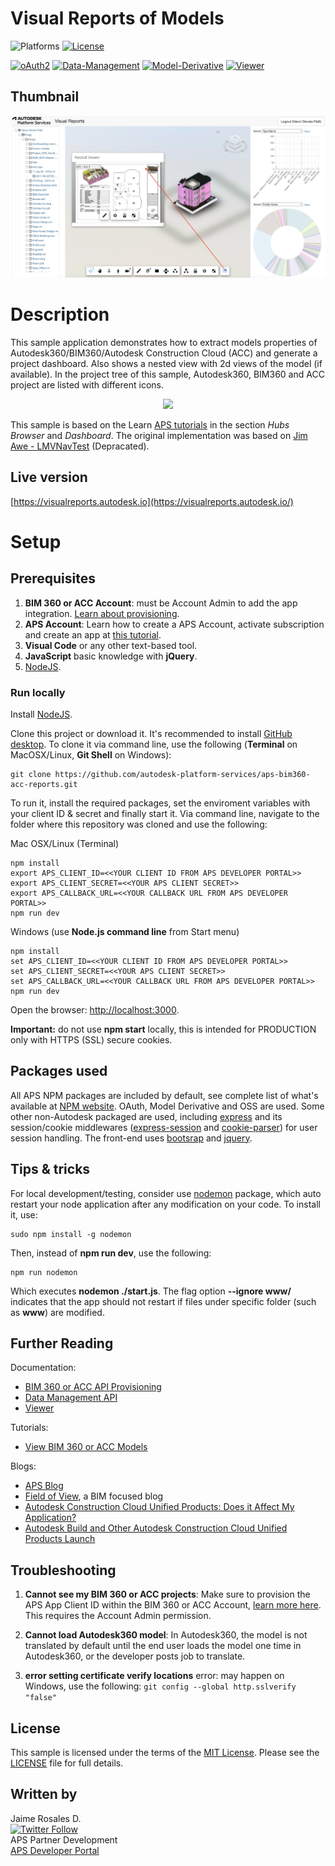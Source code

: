 # Visual Reports of Models

![Platforms](https://img.shields.io/badge/platform-Windows|MacOS-lightgray.svg)
[![License](http://img.shields.io/:license-MIT-blue.svg)](http://opensource.org/licenses/MIT)

[![oAuth2](https://img.shields.io/badge/oAuth2-v2-green.svg)](https://aps.autodesk.com/en/docs/oauth/v2/developers_guide/overview/)
[![Data-Management](https://img.shields.io/badge/Data%20Management-v2-green.svg)](https://aps.autodesk.com/api/data-management-cover-page/)
[![Model-Derivative](https://img.shields.io/badge/Model%20Derivative-v2-red.svg)](https://aps.autodesk.com/api/model-derivative-cover-page/)
[![Viewer](https://img.shields.io/badge/Viewer-v7-blue.svg)](https://aps.autodesk.com/api/viewer-cover-page/)

## Thumbnail

![thumbnail](/thumbnail.png)

# Description

This sample application demonstrates how to extract models properties of Autodesk360/BIM360/Autodesk Construction Cloud (ACC) and generate a project dashboard. Also shows a nested view with 2d views of the model (if available). In the project tree of this sample, Autodesk360, BIM360 and ACC project are listed with different icons.

   <p align="center"><img src="/project_icon.png" width="200" ></p> 

This sample is based on the Learn [APS tutorials](https://tutorials.autodesk.io/tutorials/hubs-browser/) in the section *Hubs Browser* and *Dashboard*. The original implementation was based on [Jim Awe - LMVNavTest](https://github.com/JimAwe/LmvNavTest) (Depracated).

## Live version

[https://visualreports.autodesk.io](https://visualreports.autodesk.io/)


# Setup

## Prerequisites

1. **BIM 360 or ACC Account**: must be Account Admin to add the app integration. [Learn about provisioning](https://tutorials.autodesk.io/#provision-access-in-other-products).
2. **APS Account**: Learn how to create a APS Account, activate subscription and create an app at [this tutorial](https://tutorials.autodesk.io/#create-an-account). 
3. **Visual Code** or any other text-based tool.
4. **JavaScript** basic knowledge with **jQuery**.
5. [NodeJS](https://nodejs.org).

### Run locally

Install [NodeJS](https://nodejs.org).

Clone this project or download it. It's recommended to install [GitHub desktop](https://desktop.github.com/). To clone it via command line, use the following (**Terminal** on MacOSX/Linux, **Git Shell** on Windows):

    git clone https://github.com/autodesk-platform-services/aps-bim360-acc-reports.git

To run it, install the required packages, set the enviroment variables with your client ID & secret and finally start it. Via command line, navigate to the folder where this repository was cloned and use the following:

Mac OSX/Linux (Terminal)

    npm install
    export APS_CLIENT_ID=<<YOUR CLIENT ID FROM APS DEVELOPER PORTAL>>
    export APS_CLIENT_SECRET=<<YOUR APS CLIENT SECRET>>
    export APS_CALLBACK_URL=<<YOUR CALLBACK URL FROM APS DEVELOPER PORTAL>>
    npm run dev

Windows (use <b>Node.js command line</b> from Start menu)

    npm install
    set APS_CLIENT_ID=<<YOUR CLIENT ID FROM APS DEVELOPER PORTAL>>
    set APS_CLIENT_SECRET=<<YOUR APS CLIENT SECRET>>
    set APS_CALLBACK_URL=<<YOUR CALLBACK URL FROM APS DEVELOPER PORTAL>>
    npm run dev

Open the browser: [http://localhost:3000](http://localhost:3000).

**Important:** do not use **npm start** locally, this is intended for PRODUCTION only with HTTPS (SSL) secure cookies.


## Packages used

All APS NPM packages are included by default, see complete list of what's available at [NPM website](https://www.npmjs.com/~aps.sdk). OAuth, Model Derivative and OSS are used. Some other non-Autodesk packaged are used, including [express](https://www.npmjs.com/package/express) and its session/cookie middlewares ([express-session](https://www.npmjs.com/package/express-session) and [cookie-parser](https://www.npmjs.com/package/cookie-parser)) for user session handling. The front-end uses [bootsrap](https://www.npmjs.com/package/bootstrap) and [jquery](https://www.npmjs.com/package/jquery).

## Tips & tricks

For local development/testing, consider use [nodemon](https://www.npmjs.com/package/nodemon) package, which auto restart your node application after any modification on your code. To install it, use:

    sudo npm install -g nodemon

Then, instead of <b>npm run dev</b>, use the following:

    npm run nodemon

Which executes **nodemon ./start.js**.  The flag option **--ignore www/** indicates that the app should not restart if files under specific folder (such as **www**) are modified.

## Further Reading

Documentation:

- [BIM 360 or ACC API Provisioning](https://tutorials.autodesk.io/#provision-access-in-other-products)
- [Data Management API](https://developer.autodesk.com/en/docs/data/v2/overview/)
- [Viewer](https://developer.autodesk.com/en/docs/viewer/v7)

Tutorials:

- [View BIM 360 or ACC Models](https://tutorials.autodesk.io/tutorials/hubs-browser/)

Blogs:

- [APS Blog](https://aps.autodesk.com/categories/bim-360-api)
- [Field of View](https://fieldofviewblog.wordpress.com/), a BIM focused blog
- [Autodesk Construction Cloud Unified Products: Does it Affect My Application?](https://aps.autodesk.com/blog/autodesk-construction-cloud-unified-products-does-it-affect-my-application)
- [Autodesk Build and Other Autodesk Construction Cloud Unified Products Launch](https://aps.autodesk.com/blog/autodesk-build-and-other-autodesk-construction-cloud-unified-products-launch)

## Troubleshooting

1. **Cannot see my BIM 360 or ACC projects**: Make sure to provision the APS App Client ID within the BIM 360 or ACC Account, [learn more here](https://tutorials.autodesk.io/#provision-access-in-other-products). This requires the Account Admin permission.

2. **Cannot load Autodesk360 model**: In Autodesk360, the model is not translated by default until the end user loads the model one time in Autodesk360, or the developer posts job to translate. 

3. **error setting certificate verify locations** error: may happen on Windows, use the following: `git config --global http.sslverify "false"`

## License

This sample is licensed under the terms of the [MIT License](http://opensource.org/licenses/MIT).
Please see the [LICENSE](LICENSE) file for full details.

## Written by


Jaime Rosales D. <br /> 
[![Twitter Follow](https://img.shields.io/twitter/follow/afrojme.svg?style=social&label=Follow)](https://twitter.com/AfroJme) <br />APS Partner Development <br />
<a href="http://aps.autodesk.com/">APS Developer Portal</a> <br />